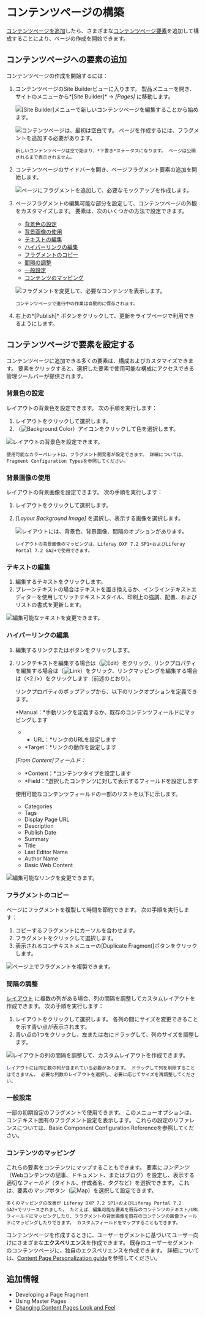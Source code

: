# コンテンツページの構築

[コンテンツページを追加](./adding-a-page-to-a-site.md)したら、さまざまな[コンテンツページ要素](./content-pages-overview.md)を追加して構成することにより、ページの作成を開始できます。

## コンテンツページへの要素の追加

コンテンツページの作成を開始するには：

1.  コンテンツページのSite Builderビューに入ります。 製品メニューを開き、サイトのメニューから*[Site Builder]* → *[Pages]* に移動します。

    ![ [Site Builder]メニューで新しいコンテンツページを編集することから始めます。](building-content-pages/images/01.png)

    ![コンテンツページは、最初は空白です。 ページを作成するには、フラグメントを追加する必要があります。](./building-content-pages/images/02.png)

    ```{note}
    新しいコンテンツページは空で始まり、*下書き*ステータスになります。 ページは公開されるまで表示されません。
    ```

2.  コンテンツページのサイドバーを開き、ページフラグメント要素の追加を開始します。

    ![ページにフラグメントを追加して、必要なモックアップを作成します。](./building-content-pages/images/03.png)

3.  ページフラグメントの編集可能な部分を設定して、コンテンツページの外観をカスタマイズします。 要素は、次のいくつかの方法で設定できます。

      - [背景色の設定](#setting-a-background-color)
      - [背景画像の使用](#using-a-background-image)
      - [テキストの編集](#editing-text)
      - [ハイパーリンクの編集](#editing-a-hyperlink)
      - [フラグメントのコピー](#copying-a-fragment)
      - [間隔の調整](#adjusting-spacing)
      - [一般設定](#general-configuration)
      - [コンテンツのマッピング](#mapping-content)

    ![フラグメントを変更して、必要なコンテンツを表示します。](./building-content-pages/images/04.png)

    ```{tip}
    コンテンツページで進行中の作業は自動的に保存されます。
    ```

4.  右上の*[Publish]* ボタンをクリックして、更新をライブページで利用できるようにします。

## コンテンツページで要素を設定する

コンテンツページに追加できる多くの要素は、構成およびカスタマイズできます。 要素をクリックすると、選択した要素で使用可能な構成にアクセスできる管理ツールバーが提供されます。

### 背景色の設定

レイアウトの背景色を設定できます。 次の手順を実行します：

1.  レイアウトをクリックして選択します。
2.  （![Background Color](../../images/icon-color.png)）アイコンをクリックして色を選択します。

![レイアウトの背景色を設定できます。](./building-content-pages/images/05.png)

```{note}
使用可能なカラーパレットは、フラグメント開発者が設定できます。 詳細については、Fragment Configuration Typesを参照してください。
```

### 背景画像の使用

レイアウトの背景画像を設定できます。 次の手順を実行します：

1.  レイアウトをクリックして選択します。

2.  *[Layout Background Image]* を選択し、表示する画像を選択します。

    ![レイアウトには、背景色、背景画像、間隔のオプションがあります。](./building-content-pages/images/06.png)

    ```{note}
    レイアウトの背景画像のマッピングは、Liferay DXP 7.2 SP1+およびLiferay Portal 7.2 GA2+で使用できます。
    ```

### テキストの編集

1.  編集するテキストをクリックします。
2.  プレーンテキストの場合はテキストを置き換えるか、インラインテキストエディターを使用してリッチテキストスタイル、印刷上の強調、配置、およびリストの書式を更新します。

![編集可能なテキストを変更できます。](./building-content-pages/images/07.png)

### ハイパーリンクの編集

1.  編集するリンクまたはボタンをクリックします。

2.  リンクテキストを編集する場合は（![Edit](../../images/icon-edit.png)）をクリック、リンクプロパティを編集する場合は（![Link](../../images/icon-link.png)）をクリック、リンクマッピングを編集する場合は（<2 />）をクリックします（前述のとおり）。

    リンクプロパティのポップアップから、以下のリンクオプションを定義できます。

    *Manual：*手動リンクを定義するか、既存のコンテンツフィールドにマッピングします

      - * URL：*リンクのURLを設定します
      - *Target：*リンクの動作を設定します

    *[From Content]フィールド：*

      - *Content：*コンテンツタイプを設定します
      - *Field：*選択したコンテンツに対して表示するフィールドを設定します

    使用可能なコンテンツフィールドの一部のリストを以下に示します。

      - Categories
      - Tags
      - Display Page URL
      - Description
      - Publish Date
      - Summary
      - Title
      - Last Editor Name
      - Author Name
      - Basic Web Content

![編集可能なリンクを変更できます。](./building-content-pages/images/08.png)

### フラグメントのコピー

ページにフラグメントを複製して時間を節約できます。 次の手順を実行します：

1.  コピーするフラグメントにカーソルを合わせます。
2.  フラグメントをクリックして選択します。
3.  表示されるコンテキストメニューの[Duplicate Fragment]ボタンをクリックします。

![ページ上でフラグメントを複製できます。](./building-content-pages/images/09.png)

### 間隔の調整

[レイアウト](./content-pages-overview.md#layouts) に複数の列がある場合、列の間隔を調整してカスタムレイアウトを作成できます。 次の手順を実行します：

1.  レイアウトをクリックして選択します。 各列の間にサイズを変更できることを示す青い点が表示されます。
2.  青い点の1つをクリックし、左または右にドラッグして、列のサイズを調整します。

![レイアウトの列の間隔を調整して、カスタムレイアウトを作成できます。](./building-content-pages/images/10.png)

```{note}
レイアウトには同じ数の列が含まれている必要があります。 ドラッグして列を削除することはできません。 必要な列数のレイアウトを選択し、必要に応じてサイズを再調整してください。
```

### 一般設定

一部の初期設定のフラグメントで使用できます。 このメニューオプションは、コンテキスト固有のフラグメント設定を表示します。 これらの設定のリファレンスについては、Basic Component Configuration Referenceを参照してください。

### コンテンツのマッピング

これらの要素をコンテンツにマップすることもできます。 要素に*コンテンツ*（Webコンテンツの記事、ドキュメント、またはブログ）を設定し、表示する適切な*フィールド*（タイトル、作成者名、タグなど）を選択できます。 これは、要素の*マップ*ボタン（![Map](../../images/icon-map.png)）を選択して設定できます。

```{note}
多くのマッピングの改善が Liferay DXP 7.2 SP1+およびLiferay Portal 7.2 GA2+でリリースされました。 たとえば、編集可能な要素を既存のコンテンツのテキスト/URLフィールドにマッピングしたり、フラグメントの背景画像を既存のコンテンツの画像フィールドにマッピングしたりできます。 カスタムフィールドをマップすることもできます。
```

コンテンツページを作成するときに、ユーザーセグメントに基づいてユーザー向けにさまざまな**エクスペリエンス**を作成できます。 既存のユーザーセグメントのコンテンツページに、独自のエクスペリエンスを作成できます。 詳細については、[Content Page Personalization guide](../personalizing-site-experience/experience-personalization/content-page-personalization.md)を参照してください。

## 追加情報

  - Developing a Page Fragment
  - Using Master Pages
  - [Changing Content Pages Look and Feel](./content-pages-overview.md#look-and-feel)
